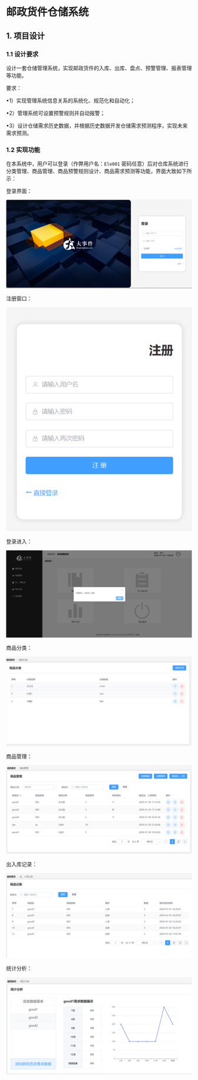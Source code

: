 # 邮政货件仓储系统

## 1. 项目设计

### 1.1 设计要求

设计一套仓储管理系统，实现邮政货件的入库、出库、盘点、预警管理、报表管理等功能。

要求：

•1）实现管理系统信息关系的系统化、规范化和自动化；

•2）管理系统可设置预警规则并自动报警；

•3）设计仓储需求历史数据，并根据历史数据开发仓储需求预测程序，实现未来需求预测。

### 1.2 实现功能

在本系统中，用户可以登录（作弊用户名：`Ele001` 密码任意）后对仓库系统进行分类管理、商品管理、商品预警规则设计、商品需求预测等功能，界面大致如下所示：

登录界面：

![image-20240104110234017](./README/image-20240104110234017.png )

注册窗口：

![image-20240104110254214](./README/image-20240104110254214.png )

登录进入：

![image-20240104110851564](./README/image-20240104110851564.png )

商品分类：

![image-20240104110949167](./README/image-20240104110951963.png )

商品管理：

![image-20240104111015341](./README/image-20240104111015341.png )

出入库记录：

![image-20240104111039462](./README/image-20240104111039462.png )

统计分析：

![image-20240104111149343](./README/image-20240104111149343.png )